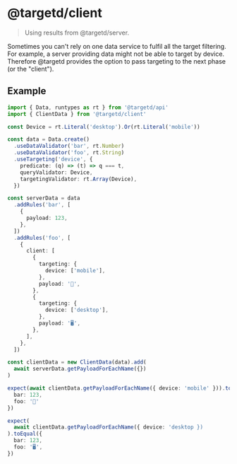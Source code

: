 # @targetd/client

> Using results from @targetd/server.

Sometimes you can't rely on one data service to fulfil all the target filtering. For example, a server providing data might not be able to target by device. Therefore @targetd provides the option to pass targeting to the next phase (or the "client").

## Example

```typescript
import { Data, runtypes as rt } from '@targetd/api'
import { ClientData } from '@targetd/client'

const Device = rt.Literal('desktop').Or(rt.Literal('mobile'))

const data = Data.create()
  .useDataValidator('bar', rt.Number)
  .useDataValidator('foo', rt.String)
  .useTargeting('device', {
    predicate: (q) => (t) => q === t,
    queryValidator: Device,
    targetingValidator: rt.Array(Device),
  })

const serverData = data
  .addRules('bar', [
    {
      payload: 123,
    },
  ])
  .addRules('foo', [
    {
      client: [
        {
          targeting: {
            device: ['mobile'],
          },
          payload: '‍📱',
        },
        {
          targeting: {
            device: ['desktop'],
          },
          payload: '🖥',
        },
      ],
    },
  ])

const clientData = new ClientData(data).add(
  await serverData.getPayloadForEachName({})
)

expect(await clientData.getPayloadForEachName({ device: 'mobile' })).toEqual({
  bar: 123,
  foo: '‍📱'
})

expect(
  await clientData.getPayloadForEachName({ device: 'desktop })
).toEqual({
  bar: 123,
  foo: '🖥',
})
```
